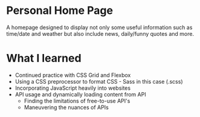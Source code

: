 # Personal Home Page

A homepage designed to display not only some useful information such as time/date and weather but also include news, daily/funny quotes and more.

# What I learned

- Continued practice with CSS Grid and Flexbox
- Using a CSS preprocessor to format CSS - Sass in this case (.scss)
- Incorporating JavaScript heavily into websites
- API usage and dynamically loading content from API
  - Finding the limitations of free-to-use API's
  - Maneuvering the nuances of APIs
